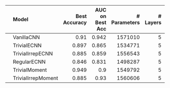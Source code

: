 |    | Model              |   Best Accuracy |   AUC on Best Acc |   # Parameters |   # Layers |   Stage 1 Channels |
|:---|:-------------------|----------------:|------------------:|---------------:|-----------:|-------------------:|
|    | VanillaCNN         |           0.91  |             0.942 |        1571010 |          5 |                 32 |
|    | TrivialECNN        |           0.897 |             0.865 |        1534771 |          5 |                 67 |
|    | TrivialIrrepECNN   |           0.885 |             0.859 |        1556543 |          5 |                 62 |
|    | RegularECNN        |           0.846 |             0.831 |        1498287 |          5 |                 29 |
|    | TrivialMoment      |           0.949 |             0.9   |        1549792 |          5 |                 55 |
|    | TrivialIrrepMoment |           0.885 |             0.93  |        1560606 |          5 |                 59 |